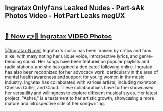 ## Ingratax Onlyf𝚊ns Le𝚊ked N𝚞des - Part-sAk Photos Video - Hot Part Le𝚊ks megUX

# <h2><a href="http://ab1811.deff.icu/?id=Ingratax">🔗 New 👉🔴 Ingratax VIDEO Photos</a></h2>

[![Ingratax N𝚞des](https://i.imgur.com/rIISA9y.gif)](http://ab1811.deff.icu/?id=Ingratax)
Ingratax's music has been praised by critics and fans alike, with many noting her unique voice, introspective lyrics, and genre-bending sound. Her songs have been featured on popular playlists and radio stations, and she has gained a dedicated following online. Ingratax has also been recognized for her advocacy work, particularly in the area of mental health awareness and support for young women in the music industry. Ingratax has collaborated with various artists, including mxmtoon, Chelsea Cutler, and Claud. These collaborations have further showcased her versatility and willingness to explore different musical styles. Her latest project, "Ashes," is a testament to her artistic growth, showcasing a more mature and introspective side of her songwriting.
